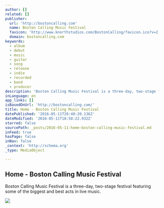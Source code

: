 ```yaml
---
author: []
related: []
publisher:
  url: 'http://bostoncalling.com'
  name: Boston Calling Music Festival
  favicon: 'http://www.knorthstudios.com/BostonCalling/favicon.ico?v=2'
  domain: bostoncalling.com
keywords:
  - album
  - debut
  - music
  - guitar
  - song
  - release
  - indie
  - recorded
  - band
  - producer
description: 'Boston Calling Music Festival is a three-day, two-stage festival featuring some of the biggest and best acts in live music.'
inLanguage: en
app_links: []
isBasedOnUrl: 'http://bostoncalling.com/'
title: Home - Boston Calling Music Festival
datePublished: '2016-05-11T20:40:20.136Z'
dateModified: '2016-05-11T18:58:22.932Z'
starred: false
sourcePath: _posts/2016-05-11-home-boston-calling-music-festival.md
inFeed: true
hasPage: false
inNav: false
_context: 'http://schema.org'
_type: MediaObject

---
```

<article style=""><h1>Home - Boston Calling Music Festival</h1><p>Boston Calling Music Festival is a three-day, two-stage festival featuring some of the biggest and best acts in live music.</p><img src="http://bostoncalling.com/images/boston-calling-facebook2.jpg" /></article>